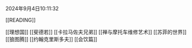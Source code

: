 2024年9月4日10:11:32

[[READING]]

[[理想国]]
[[斐德若]]
[[卡拉马佐夫兄弟]]
[[禅与摩托车维修艺术]]
[[苏菲的世界]]
[[狼图腾]]
[[约翰克里斯多夫]]
[[会饮篇]]
